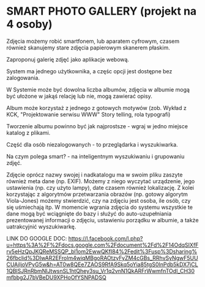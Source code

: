 # SMART PHOTO GALLERY (projekt na 4 osoby)
Zdjęcia możemy robić smartfonem, lub aparatem cyfrowym, czasem również skanujemy stare zdjęcia papierowym skanerem płaskim.

Zaproponuj galerię zdjęć jako aplikacje webową.

System ma jednego użytkownika, a częśc opcji jest dostępne bez zalogowania.

W Systemie może być dowolna liczba albumów, zdjęcia w albumie mogą być ułożone w jakąś relację lub nie, mogą zawierać opisy.

Album może korzystaż z jednego z gotowych motywów (zob. Wykład z KCK, "Projektowanie serwisu WWW" Story telling, rola typografi)

Tworzenie albumu powinno być jak najprostsze - wgraj w jedno miejsce katalog z plikami.

Część dla osób niezalogowanych - to przeglądarka i wyszukiwarka.

Na czym polega smart? - na inteligentnym wyszukiwaniu i grupowaniu zdjęć.

Zdjęcie oprócz nazwy swojej i nadkatalogu ma w swoim pliku zaszyte również meta dane (np. EXIF). 
Możemy z niego wyczytać urządzenie, jego ustawienia (np. czy użyto lampy), date czasem również lokalizację.
Z kolei korzystając z algorytmów przetwarzania obrazów (np. gotowy algorytm Viola-Jones) możemy stwierdzić, czy na zdjęciu jest osoba, 
ile osób, czy się uśmiechają itp. W momencie wgrania zdjęcia do systemu wszystkie te dane mogą być wciągnięte do bazy 
i służyć do auto-uzupełniania prezentowanej informacji o zdjęciu, ustawieniu porządku w albumie, a także uatrakcyjnić wyszukiwarkę.



LINK DO GOOGLE DOC: https://l.facebook.com/l.php?u=https%3A%2F%2Fdocs.google.com%2Fdocument%2Fd%2F14OdqSIXfFrv5eHzQpJKQReMSSQP_bl1om2EwwQKfI84%2Fedit%3Fusp%3Dsharing%26fbclid%3DIwAR2EFrolm4wiqMBgoRAOtzyFyZM4cGBs_RRhvSyNgwF5UUCUAiljoVPyG5w&h=AT0w8QEe7ZAOS9RfA9Skq5oYia85tgS0InPdb5kDX7jCL1QBlSJRnRbmNIJtwsnSL1htQhey3su_Vr1q2vnN1QkARFrWwmfnTOdI_CH30mfbbg2J7bVBeDU9XPHoOfYSNPADSQ 

